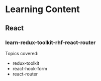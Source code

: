 # Learning Content

## React

### learn-redux-toolkit-rhf-react-router

Topics covered:

- redux-toolkit
- react-hook-form
- react-router
